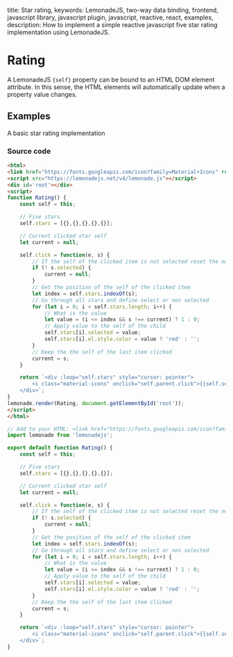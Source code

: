 title: Star rating,
keywords: LemonadeJS, two-way data binding, frontend, javascript library, javascript plugin, javascript, reactive, react, examples,
description: How to implement a simple reactive javascript five star rating implementation using LemonadeJS.

Rating
======

A LemonadeJS `{self}` property can be bound to an HTML DOM element attribute. In this sense, the HTML elements will automatically update when a property value changes.  
  

Examples
--------

A basic star rating implementation  

### Source code

```html
<html>
<link href="https://fonts.googleapis.com/icon?family=Material+Icons" rel="stylesheet">
<script src="https://lemonadejs.net/v4/lemonade.js"></script>
<div id='root'></div>
<script>
function Rating() {
    const self = this;

    // Five stars
    self.stars = [{},{},{},{},{}];

    // Current clicked star self
    let current = null;

    self.click = function(e, s) {
        // If the self of the clicked item is not selected reset the null
        if (! s.selected) {
            current = null;
        }
        // Get the position of the self of the clicked item
        let index = self.stars.indexOf(s);
        // Go through all stars and define select or non selected
        for (let i = 0; i < self.stars.length; i++) {
            // What is the value
            let value = (i <= index && s !== current) ? 1 : 0;
            // Apply value to the self of the child
            self.stars[i].selected = value;
            self.stars[i].el.style.color = value ? 'red' : '';
        }
        // Keep the the self of the last item clicked
        current = s;
    }

    return `<div :loop="self.stars" style="cursor: pointer">
        <i class="material-icons" onclick="self.parent.click">{{self.selected ? 'star' : 'star_outline'}}</i>
    </div>`;
}
lemonade.render(Rating, document.getElementById('root'));
</script>
</html>
```
```javascript
// Add to your HTML: <link href="https://fonts.googleapis.com/icon?family=Material+Icons" rel="stylesheet">
import lemonade from 'lemonadejs';

export default function Rating() {
    const self = this;

    // Five stars
    self.stars = [{},{},{},{},{}];

    // Current clicked star self
    let current = null;

    self.click = function(e, s) {
        // If the self of the clicked item is not selected reset the null
        if (! s.selected) {
            current = null;
        }
        // Get the position of the self of the clicked item
        let index = self.stars.indexOf(s);
        // Go through all stars and define select or non selected
        for (let i = 0; i < self.stars.length; i++) {
            // What is the value
            let value = (i <= index && s !== current) ? 1 : 0;
            // Apply value to the self of the child
            self.stars[i].selected = value;
            self.stars[i].el.style.color = value ? 'red' : '';
        }
        // Keep the the self of the last item clicked
        current = s;
    }

    return `<div :loop="self.stars" style="cursor: pointer">
        <i class="material-icons" onclick="self.parent.click">{{self.selected ? 'star' : 'star_outline'}}</i>
    </div>`;
}
```